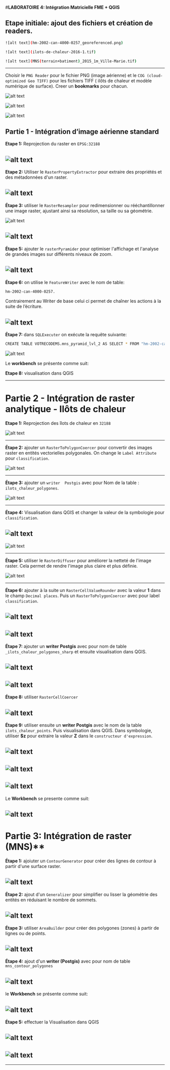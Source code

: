 #**LABORATOIRE 4: Intégration Matricielle FME + QGIS**

## Etape initiale: ajout des fichiers et création de readers.

```bash
![alt text](hm-2002-can-4000-0257_georeferenced.png) 
```

```bash
![alt text](ilots-de-chaleur-2016-1.tif)     
```

```bash
![alt text](MNS(terrain+batiment)_2015_1m_Ville-Marie.tif)  
```
---       

Choisir le `PNG Reader` pour le fichier PNG (image aérienne) et le `COG (cloud-optimized Geo TIFF)` pour les fichiers TIFF ( ilôts de chaleur et modèle numérique de surface). 
Creer un **bookmarks** pour chacun.

![alt text](bookm3.png) 

![alt text](<book 1.png>) 

![alt text](bookm2.png)


## Partie 1 - Intégration d’image aérienne standard

**Etape 1:** Reprojection du raster en `EPSG:32188`

![alt text](reproject1.png)
---

**Etape 2:** Utiliser le `RasterPropertyExtractor` pour extraire des propriétés et des métadonnées d'un raster.

![alt text](<raster prop esxtractor1.png>)
---

**Étape 3:**  utiliser le `RasterResampler` pour redimensionner ou rééchantillonner une image raster, ajustant ainsi sa résolution, sa taille ou sa géométrie.

![alt text](<raster resamplervrai1.png>)

![alt text](<raster resamplervrai1 arithmetic.png>) 
---

**Étape 5:** ajouter le `rasterPyramider` pour optimiser l'affichage et l'analyse de grandes images sur différents niveaux de zoom.

![alt text](rasterpyramid1.png)
---

**Étape 6:**  on utilise le `FeatureWriter` avec le nom de table: 

```bash
hm-2002-can-4000-0257.
```

 Contrairement au Writer de base celui ci permet de chaîner les actions à la suite de l’écriture.

![alt text](featurewriter.png)
---

**Étape 7:** dans `SQLExecuter` on exécute la requête suivante:

```bash
CREATE TABLE VOTRECODEMS.mns_pyramid_lvl_2 AS SELECT * FROM "hm-2002-can-4000-0257_pyramide" WHERE "_pyramid_level" = 2
```

![alt text](<sql executor.png>)

Le **workbench** se présente comme suit:





**Etape 8:** visualisation dans QGIS

---

# Partie 2 - Intégration de raster analytique - Ilôts de chaleur

**Etape 1:** Reprojection des îlots de chaleur en `32188`

![alt text](reproject2.png)

---

**Étape 2:** ajouter un `RasterToPolygonCoercer` pour convertir des images raster en entités vectorielles polygonales. On change  le `Label Attribute` pour `classification`.

![alt text](rastertopolygoncoecer.png)

---

**Étape 3:** ajouter un `writer  Postgis` avec pour Nom de la table : `ilots_chaleur_polygones`.

![alt text](ilots-chaleurs-polygones.png)

---

**Étape 4:** Visualisation dans QGIS et changer la valeur de la symbologie pour `classification`.

![alt text](<QGIS ilot chaleurs polygones.png>)
---

![alt text](<QGIS ilot chaleurs polygones 2.png>)

---

**Étape 5:** utiliser le `RasterDiffuser` pour améliorer la netteté de l'image raster. Cela permet de rendre l'image plus claire et plus définie.

![alt text](rasterdiffuser1.png)

---

**Étape 6:** ajouter à la suite un `RasterCellValueRounder` avec la valeur **1** dans le champ `Decimal places`. Puis un `RasterToPolygonCoercer` avec pour label `classification`.

![alt text](rastercellvaluerounder1.png)
---

![alt text](rastertopolygoncoecer-1.png)
---

**Étape 7:** ajouter un **writer Postgis** avec pour nom de table ` _ilots_chaleur_polygones_sharp` et ensuite visualisation dans QGIS.

![alt text](<QGIS ilot chaleurs polygones-sharp.png>)
---

![alt text](image-18.png)
---

**Étape 8:** utiliser  `RasterCellCoercer` 

![alt text](image-19.png)
---

**Étape 9:** utiliser ensuite un **writer Postgis** avec le nom de la table `ilots_chaleur_points`. Puis visualisation dans QGIS. Dans symbologie, utiliser **$z** pour extraire la valeur **Z** dans le `constructeur d'expression`.

![alt text](image-20.png)
---

![alt text](image-21.png)
---

![alt text](image-22.png)
---

Le **Workbench** se presente comme suit:

![alt text](image-23.png)
---

# Partie 3: Intégration de raster (MNS)**

**Étape 1:** ajoiuter un `ContourGenerator` pour créer des lignes de contour à partir d'une surface raster.

![alt text](image-24.png)
---

**Étape 2:** ajout d'un `Generalizer` pour simplifier ou lisser la géométrie des entités en réduisant le nombre de sommets. 

![alt text](image-25.png)
---

**Étape 3:** utiliser `AreaBuilder` pour créer des polygones (zones) à partir de lignes ou de points.

![alt text](image-26.png)
---

**Étape 4:** ajout d'un **writer (Postgis)** avec pour nom de table  `mns_contour_polygones`

![alt text](image-27.png)
---

le **Workbench** se présente comme suit:

![alt text](image-28.png)
---

**Étape 5:** effectuer la Visualisation dans QGIS

![alt text](image-29.png)
---

![alt text](image-30.png)
---
---





